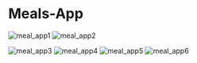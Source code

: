 # Meals-App

 ![meal_app1](https://user-images.githubusercontent.com/83751089/183618062-d725aea5-d9cf-4a78-b135-5cb5df3e845c.jpg)            ![meal_app2](https://user-images.githubusercontent.com/83751089/183618087-0cbbf3a3-080e-4d5b-aa2e-0f9e2fbd0a0c.jpg)       
 
 ![meal_app3](https://user-images.githubusercontent.com/83751089/183618131-d408ca61-d811-4b8a-92d0-b218dcad21d4.jpg)             ![meal_app4](https://user-images.githubusercontent.com/83751089/183618161-16934a46-5f8b-44a0-9f61-3add1aa1b2f8.jpg)  ![meal_app5](https://user-images.githubusercontent.com/83751089/183618181-1116d09c-c3b8-4d16-9aac-24f40a9f144b.jpg)             ![meal_app6](https://user-images.githubusercontent.com/83751089/183618210-cf284832-624d-4aad-b284-0833d4d1fac1.jpg)

